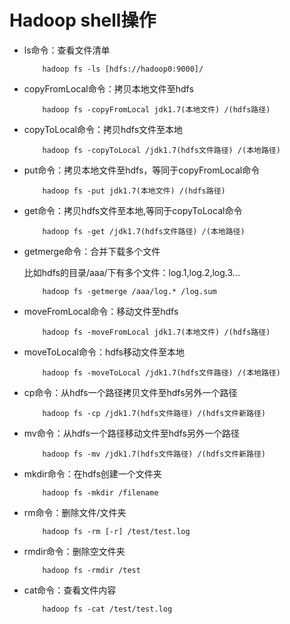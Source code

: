 # Hadoop shell操作

-  ls命令：查看文件清单

	```
		hadoop fs -ls [hdfs://hadoop0:9000]/
	```
	
- copyFromLocal命令：拷贝本地文件至hdfs

	```
		hadoop fs -copyFromLocal jdk1.7(本地文件) /(hdfs路径)
	```
	
- copyToLocal命令：拷贝hdfs文件至本地

	```
		hadoop fs -copyToLocal /jdk1.7(hdfs文件路径) /(本地路径)
	```
	
- put命令：拷贝本地文件至hdfs，等同于copyFromLocal命令

	```
		hadoop fs -put jdk1.7(本地文件) /(hdfs路径)
	```
	
- get命令：拷贝hdfs文件至本地,等同于copyToLocal命令

	```
		hadoop fs -get /jdk1.7(hdfs文件路径) /(本地路径)
	```
	
- getmerge命令：合并下载多个文件

	比如hdfs的目录/aaa/下有多个文件：log.1,log.2,log.3...
	
	```
		hadoop fs -getmerge /aaa/log.* /log.sum
	```
	
- moveFromLocal命令：移动文件至hdfs

	```
		hadoop fs -moveFromLocal jdk1.7(本地文件) /(hdfs路径)
	```
	
- moveToLocal命令：hdfs移动文件至本地

	```
		hadoop fs -moveToLocal /jdk1.7(hdfs文件路径) /(本地路径)
	```
	
- cp命令：从hdfs一个路径拷贝文件至hdfs另外一个路径

	```
		hadoop fs -cp /jdk1.7(hdfs文件路径) /(hdfs文件新路径)
	```
	
- mv命令：从hdfs一个路径移动文件至hdfs另外一个路径

	```
		hadoop fs -mv /jdk1.7(hdfs文件路径) /(hdfs文件新路径)
	```
	
- mkdir命令：在hdfs创建一个文件夹

	```
		hadoop fs -mkdir /filename
	```
	
- rm命令：删除文件/文件夹
	
	```
		hadoop fs -rm [-r] /test/test.log
	```
	
- rmdir命令：删除空文件夹
	
	```
		hadoop fs -rmdir /test
	```
	
- cat命令：查看文件内容
	
	```
		hadoop fs -cat /test/test.log
	```